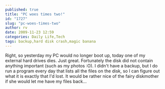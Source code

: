 ```yaml
---
published: true
title: "PC woes times two!"
id: "1727"
slug: "pc-woes-times-two"
author: rv
date: 2009-11-23 12:59
categories: Daily Life,Tech
tags: backup,hard disk crash,magic banana
---
```

Right, so yesterday my PC would no longer boot up, today one of my external hard drives dies. Just great. Fortunately the disk did not contain anything important (such as my photos :O). I didn't have a backup, but I do run a program every day that lists all the files on the disk, so I can figure out what it is exactly that I'd lost. It would be rather nice of the fairy diskmother if she would let me have my files back...